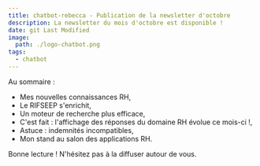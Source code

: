 ```yaml
---
title: chatbot-rebecca - Publication de la newsletter d'octobre
description: La newsletter du mois d'octobre est disponible !
date: git Last Modified
image:
  path: ./logo-chatbot.png
tags:
  - chatbot
---
```

Au sommaire :

- Mes nouvelles connaissances RH,
- Le RIFSEEP s'enrichit,
- Un moteur de recherche plus efficace,
- C'est fait : l'affichage des réponses du domaine RH évolue ce mois-ci !,
- Astuce : indemnités incompatibles,
- Mon stand au salon des applications RH.

Bonne lecture ! N'hésitez pas à la diffuser autour de vous.
